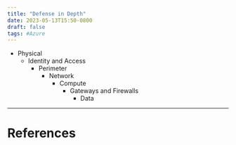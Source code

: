 ```yaml
---
title: "Defense in Depth"
date: 2023-05-13T15:50-0800
draft: false
tags: #Azure
---
```


- Physical 
    - Identity and Access
        - Perimeter
            - Network
                - Compute
                    - Gateways and Firewalls
                        - Data


---
# References
